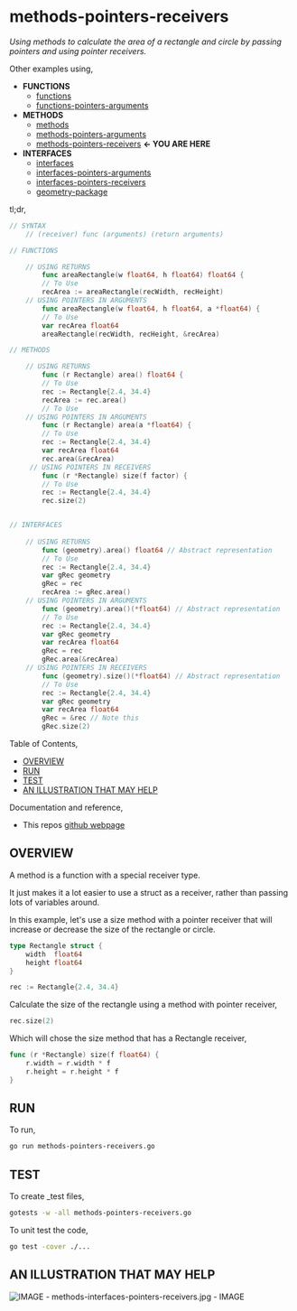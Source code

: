 # methods-pointers-receivers

_Using methods to calculate the area of a rectangle and circle
by passing pointers and using pointer receivers._

Other examples using,

* **FUNCTIONS**
  * [functions](https://github.com/JeffDeCola/my-go-examples/tree/master/functions-methods-interfaces/functions/functions)
  * [functions-pointers-arguments](https://github.com/JeffDeCola/my-go-examples/tree/master/functions-methods-interfaces/functions/functions-pointers-arguments)
* **METHODS**
  * [methods](https://github.com/JeffDeCola/my-go-examples/tree/master/functions-methods-interfaces/methods/methods)
  * [methods-pointers-arguments](https://github.com/JeffDeCola/my-go-examples/tree/master/functions-methods-interfaces/methods/methods-pointers-arguments)
  * [methods-pointers-receivers](https://github.com/JeffDeCola/my-go-examples/tree/master/functions-methods-interfaces/methods/methods-pointers-receivers)
    **<- YOU ARE HERE**
* **INTERFACES**
  * [interfaces](https://github.com/JeffDeCola/my-go-examples/tree/master/functions-methods-interfaces/interfaces/interfaces)
  * [interfaces-pointers-arguments](https://github.com/JeffDeCola/my-go-examples/tree/master/functions-methods-interfaces/interfaces/interfaces-pointers-arguments)
  * [interfaces-pointers-receivers](https://github.com/JeffDeCola/my-go-examples/tree/master/functions-methods-interfaces/interfaces/interfaces-pointers-receivers)
  * [geometry-package](https://github.com/JeffDeCola/my-go-examples/tree/master/functions-methods-interfaces/interfaces/geometry-package)
  
tl;dr,

```go
// SYNTAX
    // (receiver) func (arguments) (return arguments)

// FUNCTIONS

    // USING RETURNS
        func areaRectangle(w float64, h float64) float64 {
        // To Use
        recArea := areaRectangle(recWidth, recHeight)
    // USING POINTERS IN ARGUMENTS
        func areaRectangle(w float64, h float64, a *float64) {
        // To Use
        var recArea float64
        areaRectangle(recWidth, recHeight, &recArea)

// METHODS

    // USING RETURNS
        func (r Rectangle) area() float64 {
        // To Use
        rec := Rectangle{2.4, 34.4}
        recArea := rec.area()
        // To Use
    // USING POINTERS IN ARGUMENTS
        func (r Rectangle) area(a *float64) {
        // To Use
        rec := Rectangle{2.4, 34.4}
        var recArea float64
        rec.area(&recArea)
     // USING POINTERS IN RECEIVERS
        func (r *Rectangle) size(f factor) {
        // To Use
        rec := Rectangle{2.4, 34.4}
        rec.size(2)


// INTERFACES
    
    // USING RETURNS
        func (geometry).area() float64 // Abstract representation
        // To Use
        rec := Rectangle{2.4, 34.4}
        var gRec geometry
        gRec = rec
        recArea := gRec.area()
    // USING POINTERS IN ARGUMENTS
        func (geometry).area()(*float64) // Abstract representation
        // To Use
        rec := Rectangle{2.4, 34.4}
        var gRec geometry
        var recArea float64
        gRec = rec
        gRec.area(&recArea)
    // USING POINTERS IN RECEIVERS
        func (geometry).size()(*float64) // Abstract representation
        // To Use
        rec := Rectangle{2.4, 34.4}
        var gRec geometry
        var recArea float64
        gRec = &rec // Note this
        gRec.size(2)
```

Table of Contents,

* [OVERVIEW](https://github.com/JeffDeCola/my-go-examples/tree/master/basic-syntax/methods/area-shapes-methods-ptrs#overview)
* [RUN](https://github.com/JeffDeCola/my-go-examples/tree/master/basic-syntax/methods/area-shapes-methods-ptrs#run)
* [TEST](https://github.com/JeffDeCola/my-go-examples/tree/master/basic-syntax/methods/area-shapes-methods-ptrs#test)
* [AN ILLUSTRATION THAT MAY HELP](https://github.com/JeffDeCola/my-go-examples/tree/master/basic-syntax/methods/area-shapes-methods-ptrs#an-illustration-that-may-help)

Documentation and reference,

* This repos [github webpage](https://jeffdecola.github.io/my-go-examples/)

## OVERVIEW

A method is a function with a special receiver type.

It just makes it a lot easier to use a
struct as a receiver, rather than passing lots of variables around.

In this example, let's use a size method with a pointer receiver
that will increase or decrease the size of the rectangle or circle.

```go
type Rectangle struct {
    width  float64
    height float64
}

rec := Rectangle{2.4, 34.4}
```

Calculate the size of the rectangle using a method with pointer receiver,

```go
rec.size(2)
```

Which will chose the size method that has a Rectangle receiver,

```go
func (r *Rectangle) size(f float64) {
    r.width = r.width * f
    r.height = r.height * f
}
```

## RUN

To run,

```bash
go run methods-pointers-receivers.go
```

## TEST

To create _test files,

```bash
gotests -w -all methods-pointers-receivers.go
```

To unit test the code,

```bash
go test -cover ./... 
```

## AN ILLUSTRATION THAT MAY HELP

![IMAGE - methods-interfaces-pointers-receivers.jpg - IMAGE](../../../docs/pics/basic-syntax/methods-interfaces-pointers-receivers.jpg)
